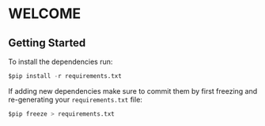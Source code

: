 # WELCOME

## Getting Started

To install the dependencies run:
```python
$pip install -r requirements.txt
```

If adding new dependencies make sure to commit them
by first freezing and re-generating your
`requirements.txt` file:
```python
$pip freeze > requirements.txt
```